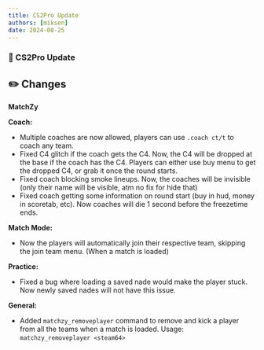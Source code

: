 ```yaml
---
title: CS2Pro Update
authors: [miksen]
date: 2024-08-25
---
```


### :rocket: CS2Pro Update
## :pencil2: Changes
**MatchZy**

**Coach:**
- Multiple coaches are now allowed, players can use `.coach ct/t` to coach any team.
- Fixed C4 glitch if the coach gets the C4. Now, the C4 will be dropped at the base if the coach has the C4. Players can either use buy menu to get the dropped C4, or grab it once the round starts.
- Fixed coach blocking smoke lineups. Now, the coaches will be invisible (only their name will be visible, atm no fix for hide that)
- Fixed coach getting some information on round start (buy in hud, money in scoretab, etc). Now coaches will die 1 second before the freezetime ends.

**Match Mode:**
- Now the players will automatically join their respective team, skipping the join team menu. (When a match is loaded)

**Practice:**
- Fixed a bug where loading a saved nade would make the player stuck. Now newly saved nades will not have this issue.

**General:**
- Added `matchzy_removeplayer` command to remove and kick a player from all the teams when a match is loaded. Usage: `matchzy_removeplayer <steam64>`
